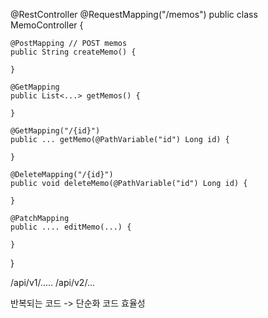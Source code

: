 

@RestController
@RequestMapping("/memos")
public class MemoController {
    
    @PostMapping // POST memos
    public String createMemo() {

    }

    @GetMapping
    public List<...> getMemos() {

    }

    @GetMapping("/{id}")
    public ... getMemo(@PathVariable("id") Long id) {

    }

    @DeleteMapping("/{id}")
    public void deleteMemo(@PathVariable("id") Long id) {

    }

    @PatchMapping
    public .... editMemo(...) {

    }
}

/api/v1/.....
/api/v2/...


반복되는 코드 -> 단순화 
코드 효율성
